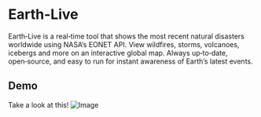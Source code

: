 # Earth-Live

Earth‑Live is a real‑time tool that shows the most recent natural disasters worldwide using NASA’s EONET API. View wildfires, storms, volcanoes, icebergs and more on an interactive global map. Always up‑to‑date, open‑source, and easy to run for instant awareness of Earth’s latest events.

## Demo
Take a look at this!
![Image](https://github.com/user-attachments/assets/cb411afe-cd12-450e-98a8-a5fdf1369f50)

